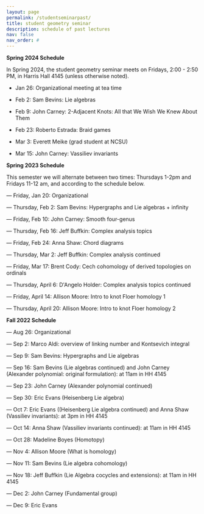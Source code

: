 ```yaml
---
layout: page
permalink: /studentseminarpast/
title: student geometry seminar
description: schedule of past lectures
nav: false
nav_order: #
---
```


<b>Spring 2024 Schedule</b>

In Spring 2024, the student geometry seminar meets on Fridays, 2:00 - 2:50 PM, in Harris Hall 4145 (unless otherwise noted).

- Jan 26: Organizational meeting at tea time

- Feb 2: Sam Bevins: Lie algebras

- Feb 9: John Carney: 2-Adjacent Knots: All that We Wish We Knew About Them

- Feb 23:  Roberto Estrada:  Braid games

- Mar 3:  Everett Meike (grad student at NCSU)

- Mar 15: John Carney: Vassiliev invariants

<b>Spring 2023 Schedule</b>

This semester we will alternate between two times: Thursdays 1-2pm and Fridays 11-12 am, and according to the schedule below.

— Friday, Jan 20: Organizational

— Thursday, Feb 2: Sam Bevins: Hypergraphs and Lie algebras + infinity

— Friday, Feb 10: John Carney: Smooth four-genus

— Thursday, Feb 16: Jeff Buffkin: Complex analysis  topics

— Friday, Feb 24: Anna Shaw: Chord diagrams

— Thursday, Mar 2: Jeff Buffkin: Complex analysis continued

— Friday, Mar 17:  Brent Cody: Cech cohomology of derived topologies on ordinals

— Thursday, April 6: D'Angelo Holder:  Complex analysis topics continued

— Friday, April 14: Allison Moore: Intro to knot Floer homology 1

— Thursday, April 20: Allison Moore: Intro to knot Floer homology 2

<b>Fall 2022 Schedule</b>

— Aug 26: Organizational

— Sep 2: Marco Aldi: overview of linking number and Kontsevich integral

— Sep 9: Sam Bevins:  Hypergraphs and Lie algebras

— Sep 16: Sam Bevins (Lie algebras continued) and John Carney (Alexander polynomial: original formulation): at 11am in HH 4145

— Sep 23: John Carney (Alexander polynomial continued)

— Sep 30: Eric Evans (Heisenberg Lie algebra)

— Oct  7: Eric Evans ((Heisenberg Lie algebra continued) and Anna Shaw (Vassiliev invariants): at 3pm in HH 4145

— Oct 14: Anna Shaw (Vassiliev invariants continued): at 11am in HH 4145

— Oct 28: Madeline Boyes (Homotopy)

— Nov 4: Allison Moore (What is homology)

— Nov 11:  Sam Bevins (Lie algebra cohomology)

— Nov 18:  Jeff Buffkin (Lie Algebra cocycles and extensions): at 11am in HH 4145

— Dec 2:  John Carney (Fundamental group)

— Dec 9: Eric Evans
